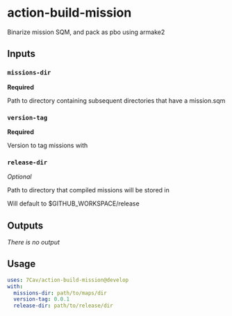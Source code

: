 # action-build-mission

Binarize mission SQM, and pack as pbo using armake2


## Inputs

### `missions-dir`

**Required**

Path to directory containing subsequent directories that have a mission.sqm

### `version-tag`

**Required**

Version to tag missions with

### `release-dir`

_Optional_

Path to directory that compiled missions will be stored in

Will default to $GITHUB_WORKSPACE/release

## Outputs

*There is no output*

## Usage

```yml
uses: 7Cav/action-build-mission@develop
with:
  missions-dir: path/to/maps/dir
  version-tag: 0.0.1
  release-dir: path/to/release/dir
```
